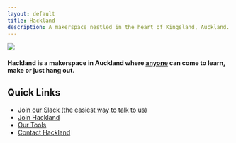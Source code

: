 ```yaml
---
layout: default
title: Hackland
description: A makerspace nestled in the heart of Kingsland, Auckland. A place where anyone can come to learn, make or just hang out
---
```


![](/public/images/intro-bg.jpg)

<h4 class="tagline">Hackland is a makerspace in Auckland where <span style="text-decoration:underline;">anyone</span> can come to learn, make or just hang out.</h4>

## Quick Links

+ [Join our Slack (the easiest way to talk to us)](https://join.slack.com/t/hakland/shared_invite/zt-jrrkrdoi-it~AwREvT_ExamWwextFGw)
+ [Join Hackland](/join/)
+ [Our Tools](/tools/)
+ [Contact Hackland](/contact/)
